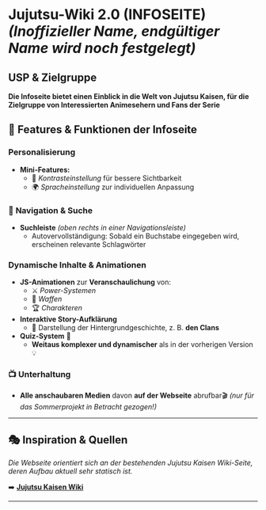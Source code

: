 # **Jujutsu-Wiki 2.0 (INFOSEITE)** *(Inoffizieller Name, endgültiger Name wird noch festgelegt)*

## USP & Zielgruppe

**Die Infoseite bietet einen Einblick in die Welt von Jujutsu Kaisen, für die Zielgruppe von Interessierten Animesehern und Fans der Serie**

## 🌟 **Features & Funktionen der Infoseite**

### **Personalisierung**
- **Mini-Features:**
  - 🎨 *Kontrasteinstellung* für bessere Sichtbarkeit
  - 🌍 *Spracheinstellung* zur individuellen Anpassung

### 🔎 **Navigation & Suche**
- **Suchleiste** *(oben rechts in einer Navigationsleiste)*
  - Autovervollständigung: Sobald ein Buchstabe eingegeben wird, erscheinen relevante Schlagwörter

### **Dynamische Inhalte & Animationen**
- **JS-Animationen** zur **Veranschaulichung** von:
  - ⚔️ *Power-Systemen*
  - 🏹 *Waffen*
  - 🏆 *Charakteren*
- **Interaktive Story-Aufklärung**
  - 📜 Darstellung der Hintergrundgeschichte, z. B. **den Clans**
- **Quiz-System** 📝
  - **Weitaus komplexer und dynamischer** als in der vorherigen Version 💡

### 📺 **Unterhaltung**
- **Alle anschaubaren Medien** davon **auf der Webseite** abrufbar🎬 *(nur für das Sommerprojekt in Betracht gezogen!)*

------------------------------------------------------------------------------------------------------------------------

## 🎭 **Inspiration & Quellen**
*Die Webseite orientiert sich an der bestehenden Jujutsu Kaisen Wiki-Seite, deren Aufbau aktuell sehr statisch ist.*

➡️ [**Jujutsu Kaisen Wiki**](https://jujutsu-kaisen.fandom.com/wiki/Jujutsu_Kaisen_Wiki)

------------------------------------------------------------------------------------------------------------------------

